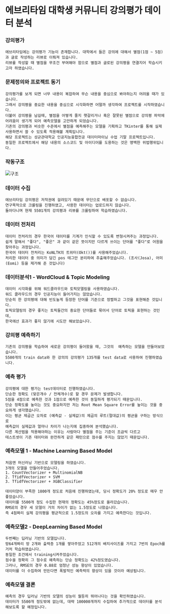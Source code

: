 # 에브리타임 대학생 커뮤니티 강의평가 데이터 분석

### 강의평가
    에브리타임에는 강의평가 기능이 존재합니다. 대학에서 들은 강의에 대해서 별점(1점 ~ 5점)과 글로 작성하는 리뷰로 이뤄져 있습니다.
    리뷰를 작성할 때 별점을 무조건 부여해야 함으로 별점과 글로된 강의평을 연결지어 학습시키고자 하였습니다.

### 문제정의와 프로젝트 동기
    강의평가를 보게 되면 너무 내용이 복잡하여 무슨 내용을 중심으로 봐야하는지 어려울 때가 있습니다. 
    그래서 강의평을 중요한 내용을 중심으로 시각화하면 어떨까 생각하여 프로젝트를 시작하였습니다.
    더불어 강의평을 남길때, 별점을 어떻게 줄지 햇갈리거나 혹은 잘못된 별점으로 강의평 파악에 어려움이 생기게 되어 예측모델을 고안하게 되었습니다.
    기존의 강의평과 비슷한 수준에서 별점을 예측해주는 모델을 기획하고 TKinter를 통해 실제 사용하면서 쓸 수 있도록 적용해볼 계획입니다.
    해당 프로젝트는 성균관대학교 인공지능융합전공 데이터마이닝 수업 기말 프로젝트입니다.
    동일한 프로젝트에서 해당 내용의 소스코드 및 아이디어를 도용하는 것은 명백한 위법행위입니다.

### 작동구조
![구조](https://user-images.githubusercontent.com/50725139/81751524-93bb3880-94ea-11ea-9cea-bcdf3abba8c1.png)

### 데이터 수집
    에브리타임 강의평은 저작권에 걸려있기 때문에 무단으로 배포할 수 없습니다.
    연구목적으로 크롤링을 진행하였고, 사용한 데이터는 업로드하지 않습니다.
    돌아다니며 현재 5501개의 강의평과 리뷰를 크롤링하여 학습하였습니다.
    
### 데이터 전처리
    데이터 전처리의 경우 한국어 데이터를 기계가 인식할 수 있도록 변형시켜주는 과정입니다.
    쉽게 말해서 "좋다", "좋은" 과 같이 같은 뜻이지만 다르게 쓰이는 단어를 "좋다"로 어원을 찾아주는 과정입니다.
    한국어 데이터 전처리는 KoNLTK의 트위터(Okt())를 사용해주었습니다.
    처리한 데이터 중 의미가 담긴 pos 테그만 분리하여 추출해주었습니다. (조사(Josa), 어미(Eomi) 등을 제거해 준 것입니다)
    
### 데이터분석1 - WordCloud & Topic Modeling
    데이터 시각화를 위해 워드클라우드와 토픽모델링을 사용하였습니다.
    워드 클라우드의 경우 인공지능이 들어가지는 않았습니다. 
    단순히 한 강의평에 대해 빈도높게 등장한 단어를 기준으로 정렬하고 그것을 표현해준 것입니다.
    토픽모델링의 경우 좋지는 토픽들간의 중요한 단어들로 묶어서 단어로 토픽을 표현하는 것인데, 
    한국에선 효과가 좋지 않기에 시도만 해보았습니다.
    
### 강의평 예측하기
    기존의 강의평을 학습하여 새로운 강의평이 들어왔을 때, 그것의  예측하는 모델을 만들어보았습니다.
    5500개의 train data와 한 강의의 강의평가 135개를 test data로 사용하여 진행하였습니다.
    
### 예측 평가
    강의평에 대한 평가는 test데이터로 진행하였습니다.
    단순한 정확도 (맞은개수 / 전체개수)로 할 경우 문제가 발생합니다. 
    5점을 4점으로 예측한 것과 1점으로 예측한 것이 동일하게 평가되기 때문입니다.
    단순 정확도를 높이는 것도 중요하지만 저는 Root Mean Square Error를 높이는 것을 중요하게 생각했습니다.
    이는 평균 제곱근 오차로 (예측값 - 실제값)의 제곱의 루트(절대값)의 평균을 구하는 방식으로 
    예측값이 실제값과 얼마나 차이가 나는지에 집중하여 분석했습니다.
    다른 계산법을 적용해야하는 이유는 사람마다 별점을 주는 기준이 조금씩 다르고 
    테스트셋이 기존 데이터와 완전하게 같은 패턴으로 점수를 주지는 않았기 때문입니다.
    
### 예측모델 1 - Machine Learning Based Model
    처음엔 머신러닝 기반으로 모델링을 하였습니다.
    3개의 모델을 만들어주었습니다.
    1. CountVectorizer + MultinomialNB
    2. TfidfVectorizer + SVM
    3. TfidfVectorizer + XGBClassifier
    
    데이터양이 부족한 1800개 정도로 처음에 진행하였는데, 당시 정확도가 20% 정도로 매우 안좋았습니다.
    데이터를 5500개 정도 수집한 현재의 정확도는 45%정도로 올라갔습니다.
    RMSE의 경우 세 모델이 거의 차이가 없는 1.5정도로 나왔습니다. 
    즉 4점짜리 실제 강의평을 평균적으로 1.5정도의 오차를 가지고 예측한다는 것입니다.
    
### 예측모델2 - DeepLearning Based Model
    두번째는 딥러닝 기반의 모델입니다.
    망64개짜리 망 2개와 출력층 1개를 쌓아주었고 512개의 배치사이즈를 가지고 7번의 Epoch를 거처 학습하였습니다.
    동일한 조건에서 training시켜주었습니다.
    점수을 정확히 그 점수로 예측하는 단순 정확도는 42%정도였습니다.
    그러나, RMSE의 경우 0.88로 엄청난 성능 향상이 있었습니다.
    데이터를 더 수집하여 만든다면 폭발적인 예측력의 향상이 있을 것이라 예상됩니다.
    
### 예측모델 결론
    예측의 경우 딥러닝 기반의 모델의 성능이 월등히 뛰어나다는 것을 확인하였습니다.
    데이터가 5500개 정도밖에 없는데, 대략 100000개까지 수집하여 추가적으로 데이터를 분석해보도록 할 예정입니다.
